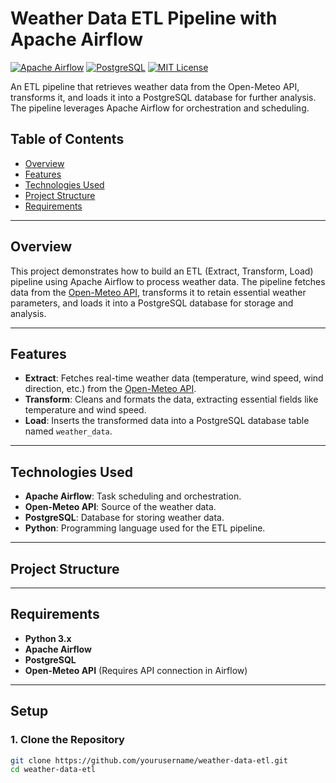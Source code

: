 # Weather Data ETL Pipeline with Apache Airflow

[![Apache Airflow](https://img.shields.io/badge/Airflow-ETL-blue.svg)](https://airflow.apache.org/)
[![PostgreSQL](https://img.shields.io/badge/PostgreSQL-Database-blue.svg)](https://www.postgresql.org/)
[![MIT License](https://img.shields.io/badge/License-MIT-green.svg)](LICENSE)

An ETL pipeline that retrieves weather data from the Open-Meteo API, transforms it, and loads it into a PostgreSQL database for further analysis. The pipeline leverages Apache Airflow for orchestration and scheduling.

## Table of Contents

- [Overview](#overview)
- [Features](#features)
- [Technologies Used](#technologies-used)
- [Project Structure](#project-structure)
- [Requirements](#requirements)

---

## Overview

This project demonstrates how to build an ETL (Extract, Transform, Load) pipeline using Apache Airflow to process weather data. The pipeline fetches data from the [Open-Meteo API](https://open-meteo.com/), transforms it to retain essential weather parameters, and loads it into a PostgreSQL database for storage and analysis.

---

## Features

- **Extract**: Fetches real-time weather data (temperature, wind speed, wind direction, etc.) from the [Open-Meteo API](https://open-meteo.com/).
- **Transform**: Cleans and formats the data, extracting essential fields like temperature and wind speed.
- **Load**: Inserts the transformed data into a PostgreSQL database table named `weather_data`.

---

## Technologies Used

- **Apache Airflow**: Task scheduling and orchestration.
- **Open-Meteo API**: Source of the weather data.
- **PostgreSQL**: Database for storing weather data.
- **Python**: Programming language used for the ETL pipeline.

---

## Project Structure






---

## Requirements

- **Python 3.x**
- **Apache Airflow**
- **PostgreSQL**
- **Open-Meteo API** (Requires API connection in Airflow)

---

## Setup

### 1. Clone the Repository

```bash
git clone https://github.com/yourusername/weather-data-etl.git
cd weather-data-etl

